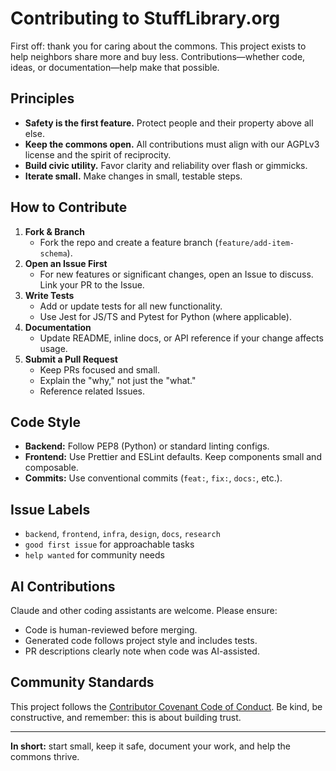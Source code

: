 # Contributing to StuffLibrary.org

First off: thank you for caring about the commons. This project exists to help neighbors share more and buy less. Contributions—whether code, ideas, or documentation—help make that possible.

## Principles
- **Safety is the first feature.** Protect people and their property above all else.
- **Keep the commons open.** All contributions must align with our AGPLv3 license and the spirit of reciprocity.
- **Build civic utility.** Favor clarity and reliability over flash or gimmicks.
- **Iterate small.** Make changes in small, testable steps.

## How to Contribute
1. **Fork & Branch**  
   - Fork the repo and create a feature branch (`feature/add-item-schema`).
2. **Open an Issue First**  
   - For new features or significant changes, open an Issue to discuss. Link your PR to the Issue.
3. **Write Tests**  
   - Add or update tests for all new functionality.
   - Use Jest for JS/TS and Pytest for Python (where applicable).
4. **Documentation**  
   - Update README, inline docs, or API reference if your change affects usage.
5. **Submit a Pull Request**  
   - Keep PRs focused and small.
   - Explain the "why," not just the "what."
   - Reference related Issues.

## Code Style
- **Backend:** Follow PEP8 (Python) or standard linting configs.
- **Frontend:** Use Prettier and ESLint defaults. Keep components small and composable.
- **Commits:** Use conventional commits (`feat:`, `fix:`, `docs:`, etc.).

## Issue Labels
- `backend`, `frontend`, `infra`, `design`, `docs`, `research`  
- `good first issue` for approachable tasks  
- `help wanted` for community needs

## AI Contributions
Claude and other coding assistants are welcome. Please ensure:
- Code is human-reviewed before merging.
- Generated code follows project style and includes tests.
- PR descriptions clearly note when code was AI-assisted.

## Community Standards
This project follows the [Contributor Covenant Code of Conduct](https://www.contributor-covenant.org/). Be kind, be constructive, and remember: this is about building trust.

---

**In short:** start small, keep it safe, document your work, and help the commons thrive.

